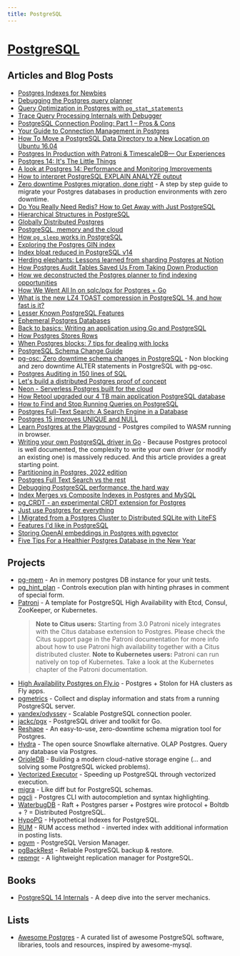 ```yaml
---
title: PostgreSQL
---
```


# [PostgreSQL](https://www.postgresql.org)

## Articles and Blog Posts

- [Postgres Indexes for Newbies](https://www.crunchydata.com/blog/postgres-indexes-for-newbies)
- [Debugging the Postgres query planner](https://gocardless.com/blog/debugging-the-postgres-query-planner/)
- [Query Optimization in Postgres with `pg_stat_statements`](https://www.crunchydata.com/blog/tentative-smarter-query-optimization-in-postgres-starts-with-pg_stat_statements)
- [Trace Query Processing Internals with Debugger](https://www.highgo.ca/2019/10/03/trace-query-processing-internals-with-debugger/)
- [PostgreSQL Connection Pooling: Part 1 – Pros & Cons](https://scalegrid.io/blog/postgresql-connection-pooling-part-1-pros-and-cons/)
- [Your Guide to Connection Management in Postgres](https://www.crunchydata.com/blog/your-guide-to-connection-management-in-postgres)
- [How To Move a PostgreSQL Data Directory to a New Location on Ubuntu 16.04](https://www.digitalocean.com/community/tutorials/how-to-move-a-postgresql-data-directory-to-a-new-location-on-ubuntu-16-04)
- [Postgres In Production with Patroni & TimescaleDB— Our Experiences](https://medium.com/platformer-blog/postgres-in-production-with-patroni-timescaledb-our-experiences-e5f97bc487c9)
- [Postgres 14: It's The Little Things](https://www.crunchydata.com/blog/postgres-14-its-the-little-things)
- [A look at Postgres 14: Performance and Monitoring Improvements](https://pganalyze.com/blog/postgres-14-performance-monitoring)
- [How to interpret PostgreSQL EXPLAIN ANALYZE output](https://www.cybertec-postgresql.com/en/how-to-interpret-postgresql-explain-analyze-output/)
- [Zero downtime Postgres migration, done right](https://archive.is/20220627032837/https://engineering.theblueground.com/blog/zero-downtime-postgres-migration-done-right/) - A step by step guide to migrate your Postgres databases in production environments with zero downtime.
- [Do You Really Need Redis? How to Get Away with Just PostgreSQL](https://spin.atomicobject.com/2021/02/04/redis-postgresql/)
- [Hierarchical Structures in PostgreSQL](https://hoverbear.org/blog/postgresql-hierarchical-structures/)
- [Globally Distributed Postgres](https://fly.io/blog/globally-distributed-postgres/)
- [PostgreSQL, memory and the cloud](https://sosna.de/posts/pgaas-memory-overcommit/)
- [How `pg_sleep` works in PostgreSQL](https://database.guide/how-pg_sleep-works-in-postgresql/)
- [Exploring the Postgres GIN index](https://hashrocket.com/blog/posts/exploring-postgres-gin-index)
- [Index bloat reduced in PostgreSQL v14](https://www.cybertec-postgresql.com/en/index-bloat-reduced-in-postgresql-v14/)
- [Herding elephants: Lessons learned from sharding Postgres at Notion](https://www.notion.so/blog/sharding-postgres-at-notion)
- [How Postgres Audit Tables Saved Us From Taking Down Production](https://www.heap.io/blog/how-postgres-audit-tables-saved-us-from-taking-down-production)
- [How we deconstructed the Postgres planner to find indexing opportunities](https://pganalyze.com/blog/deconstructing-the-postgres-planner)
- [How We Went All In on sqlc/pgx for Postgres + Go](https://brandur.org/sqlc)
- [What is the new LZ4 TOAST compression in PostgreSQL 14, and how fast is it?](https://www.postgresql.fastware.com/blog/what-is-the-new-lz4-toast-compression-in-postgresql-14)
- [Lesser Known PostgreSQL Features](https://hakibenita.com/postgresql-unknown-features)
- [Ephemeral Postgres Databases](https://eradman.com/posts/ephemeral-databases.html)
- [Back to basics: Writing an application using Go and PostgreSQL](https://henvic.dev/posts/go-postgres/)
- [How Postgres Stores Rows](https://ketansingh.me/posts/how-postgres-stores-rows/)
- [When Postgres blocks: 7 tips for dealing with locks](https://www.citusdata.com/blog/2018/02/22/seven-tips-for-dealing-with-postgres-locks/)
- [PostgreSQL Schema Change Guide](https://gist.github.com/jcoleman/1e6ad1bf8de454c166da94b67537758b)
- [pg-osc: Zero downtime schema changes in PostgreSQL](https://www.shayon.dev/post/2022/47/pg-osc-zero-downtime-schema-changes-in-postgresql/) - Non blocking and zero downtime ALTER statements in PostgreSQL with pg-osc.
- [Postgres Auditing in 150 lines of SQL](https://supabase.com/blog/audit)
- [Let's build a distributed Postgres proof of concept](https://notes.eatonphil.com/distributed-postgres.html)
- [Neon - Serverless Postgres built for the cloud](https://neon.tech/blog/hello-world)
- [How Retool upgraded our 4 TB main application PostgreSQL database](https://retool.com/blog/how-we-upgraded-postgresql-database/)
- [How to Find and Stop Running Queries on PostgreSQL](https://adamj.eu/tech/2022/06/20/how-to-find-and-stop-running-queries-on-postgresql/)
- [Postgres Full-Text Search: A Search Engine in a Database](https://www.crunchydata.com/blog/postgres-full-text-search-a-search-engine-in-a-database)
- [Postgres 15 improves UNIQUE and NULL](https://blog.rustprooflabs.com/2022/07/postgres-15-unique-improvement-with-null)
- [Learn Postgres at the Playground](https://www.crunchydata.com/blog/learn-postgres-at-the-playground) - Postgres compiled to WASM running in browser.
- [Writing your own PostgreSQL driver in Go](https://medium.com/scum-gazeta/writing-your-own-postgresql-driver-ebd5fd6d187d) - Because Postgres protocol is well documented, the complexity to write your own driver (or modify an existing one) is massively reduced. And this article provides a great starting point.
- [Partitioning in Postgres, 2022 edition](https://brandur.org/fragments/postgres-partitioning-2022)
- [Postgres Full Text Search vs the rest](https://supabase.com/blog/postgres-full-text-search-vs-the-rest)
- [Debugging PostgreSQL performance, the hard way](https://www.justwatch.com/blog/post/debugging-postgresql-performance-the-hard-way/)
- [Index Merges vs Composite Indexes in Postgres and MySQL](https://sirupsen.com/index-merges)
- [pg_CRDT - an experimental CRDT extension for Postgres](https://supabase.com/blog/postgres-crdt)
- [Just use Postgres for everything](https://www.amazingcto.com/postgres-for-everything/)
- [I Migrated from a Postgres Cluster to Distributed SQLite with LiteFS](https://kentcdodds.com/blog/i-migrated-from-a-postgres-cluster-to-distributed-sqlite-with-litefs)
- [Features I'd like in PostgreSQL](https://gilslotd.com/blog/features_id_postgresql)
- [Storing OpenAI embeddings in Postgres with pgvector](https://supabase.com/blog/openai-embeddings-postgres-vector)
- [Five Tips For a Healthier Postgres Database in the New Year](https://www.crunchydata.com/blog/five-tips-for-a-healthier-postgres-database-in-the-new-year)

## Projects

- [pg-mem](https://github.com/oguimbal/pg-mem) - An in memory postgres DB instance for your unit tests.
- [pg_hint_plan](https://pghintplan.osdn.jp/pg_hint_plan.html) - Controls execution plan with hinting phrases in comment of special form.
- [Patroni](https://github.com/zalando/patroni) - A template for PostgreSQL High Availability with Etcd, Consul, ZooKeeper, or Kubernetes.
  > **Note to Citus users:** Starting from 3.0 Patroni nicely integrates with the Citus database extension to Postgres. Please check the Citus support page in the Patroni documentation for more info about how to use Patroni high availability together with a Citus distributed cluster.
  > **Note to Kubernetes users:** Patroni can run natively on top of Kubernetes. Take a look at the Kubernetes chapter of the Patroni documentation.
- [High Availability Postgres on Fly.io](https://github.com/fly-apps/postgres-ha) - Postgres + Stolon for HA clusters as Fly apps.
- [pgmetrics](https://github.com/rapidloop/pgmetrics) - Collect and display information and stats from a running PostgreSQL server.
- [yandex/odyssey](https://github.com/yandex/odyssey) - Scalable PostgreSQL connection pooler.
- [jackc/pgx](https://github.com/jackc/pgx) - PostgreSQL driver and toolkit for Go.
- [Reshape](https://github.com/fabianlindfors/reshape) - An easy-to-use, zero-downtime schema migration tool for Postgres.
- [Hydra](https://github.com/hydradatabase/hydra) - The open source Snowflake alternative. OLAP Postgres. Query any database via Postgres.
- [OrioleDB](https://github.com/orioledb/orioledb) - Building a modern cloud-native storage engine (... and solving some PostgreSQL wicked problems).
- [Vectorized Executor](https://github.com/citusdata/postgres_vectorization_test) - Speeding up PostgreSQL through vectorized execution.
- [migra](https://github.com/djrobstep/migra) - Like diff but for PostgreSQL schemas.
- [pgcli](https://github.com/dbcli/pgcli) - Postgres CLI with autocompletion and syntax highlighting.
- [WaterbugDB](https://github.com/eatonphil/waterbugdb) - Raft + Postgres parser + Postgres wire protocol + Boltdb + ? = Distributed PostgreSQL.
- [HypoPG](https://github.com/HypoPG/hypopg) - Hypothetical Indexes for PostgreSQL.
- [RUM](https://github.com/postgrespro/rum) - RUM access method - inverted index with additional information in posting lists.
- [pgvm](https://github.com/guedes/pgvm) - PostgreSQL Version Manager.
- [pgBackRest](https://github.com/pgbackrest/pgbackrest) - Reliable PostgreSQL backup & restore.
- [repmgr](https://github.com/EnterpriseDB/repmgr) - A lightweight replication manager for PostgreSQL.

## Books

- [PostgreSQL 14 Internals](https://postgrespro.com/community/books/internals) - A deep dive into the server mechanics.

## Lists

- [Awesome Postgres](https://github.com/dhamaniasad/awesome-postgres) - A curated list of awesome PostgreSQL software, libraries, tools and resources, inspired by awesome-mysql.
